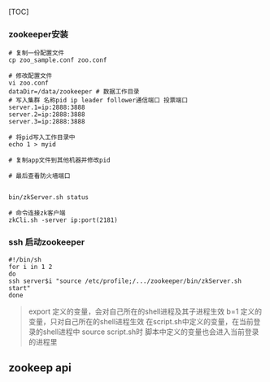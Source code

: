 [TOC]

### zookeeper安装

``` 
# 复制一份配置文件
cp zoo_sample.conf zoo.conf

# 修改配置文件
vi zoo.conf
dataDir=/data/zookeeper # 数据工作目录
# 写入集群 名称pid ip leader follower通信端口 投票端口  
server.1=ip:2888:3888
server.2=ip:2888:3888
server.3=ip:2888:3888

# 将pid写入工作目录中
echo 1 > myid

# 复制app文件到其他机器并修改pid

# 最后查看防火墙端口


bin/zkServer.sh status

# 命令连接zk客户端
zkCli.sh -server ip:port(2181)
```

###  ssh 启动zookeeper
```
#!/bin/sh
for i in 1 2
do
ssh server$i "source /etc/profile;/.../zookeeper/bin/zkServer.sh start"
done 

```


>export 定义的变量，会对自己所在的shell进程及其子进程生效
b=1 定义的变量，只对自己所在的shell进程生效
在script.sh中定义的变量，在当前登录的shell进程中 source script.sh时 脚本中定义的变量也会进入当前登录的进程里



zookeep api
---


































